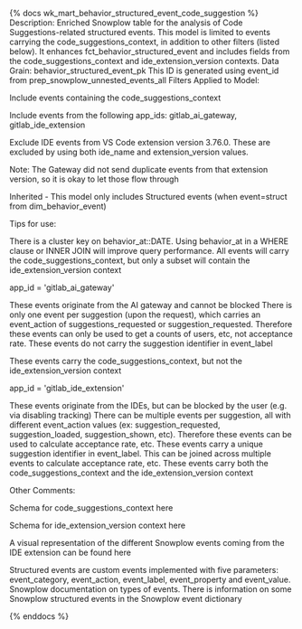 {% docs wk_mart_behavior_structured_event_code_suggestion %}
Description: Enriched Snowplow table for the analysis of Code Suggestions-related structured events. This model is limited to events carrying the code_suggestions_context, in addition to other filters (listed below). It enhances fct_behavior_structured_event and includes fields from the code_suggestions_context and ide_extension_version contexts.
Data Grain: behavior_structured_event_pk
This ID is generated using event_id from prep_snowplow_unnested_events_all
Filters Applied to Model:

Include events containing the code_suggestions_context

Include events from the following app_ids: gitlab_ai_gateway, gitlab_ide_extension

Exclude IDE events from VS Code extension version 3.76.0. These are excluded by using both ide_name and extension_version values.

Note: The Gateway did not send duplicate events from that extension version, so it is okay to let those flow through



Inherited - This model only includes Structured events (when event=struct from dim_behavior_event)

Tips for use:

There is a cluster key on behavior_at::DATE. Using behavior_at in a WHERE clause or INNER JOIN will improve query performance.
All events will carry the code_suggestions_context, but only a subset will contain the ide_extension_version context

app_id = 'gitlab_ai_gateway'

These events originate from the AI gateway and cannot be blocked
There is only one event per suggestion (upon the request), which carries an event_action of suggestions_requested or suggestion_requested. Therefore these events can only be used to get a counts of users, etc, not acceptance rate.
These events do not carry the suggestion identifier in event_label

These events carry the code_suggestions_context, but not the ide_extension_version context



app_id = 'gitlab_ide_extension'

These events originate from the IDEs, but can be blocked by the user (e.g. via disabling tracking)
There can be multiple events per suggestion, all with different event_action values (ex: suggestion_requested, suggestion_loaded, suggestion_shown, etc). Therefore these events can be used to calculate acceptance rate, etc.
These events carry a unique suggestion identifier in event_label. This can be joined across multiple events to calculate acceptance rate, etc.
These events carry both the code_suggestions_context and the ide_extension_version context



Other Comments:

Schema for code_suggestions_context here

Schema for ide_extension_version context here

A visual representation of the different Snowplow events coming from the IDE extension can be found here

Structured events are custom events implemented with five parameters: event_category, event_action, event_label, event_property and event_value. Snowplow documentation on types of events.
There is information on some Snowplow structured events in the Snowplow event dictionary


{% enddocs %}
